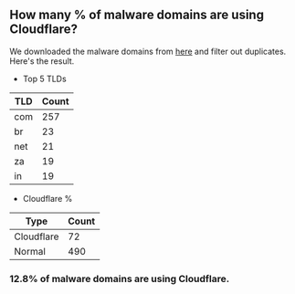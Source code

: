 ## How many % of malware domains are using Cloudflare?


We downloaded the malware domains from [here](https://urlhaus.abuse.ch) and filter out duplicates.
Here's the result.


[//]: # (start replacement)


- Top 5 TLDs

| TLD | Count |
| --- | --- |
| com | 257 |
| br | 23 |
| net | 21 |
| za | 19 |
| in | 19 |


- Cloudflare %

| Type | Count |
| --- | --- |
| Cloudflare | 72 |
| Normal | 490 |


### 12.8% of malware domains are using Cloudflare.